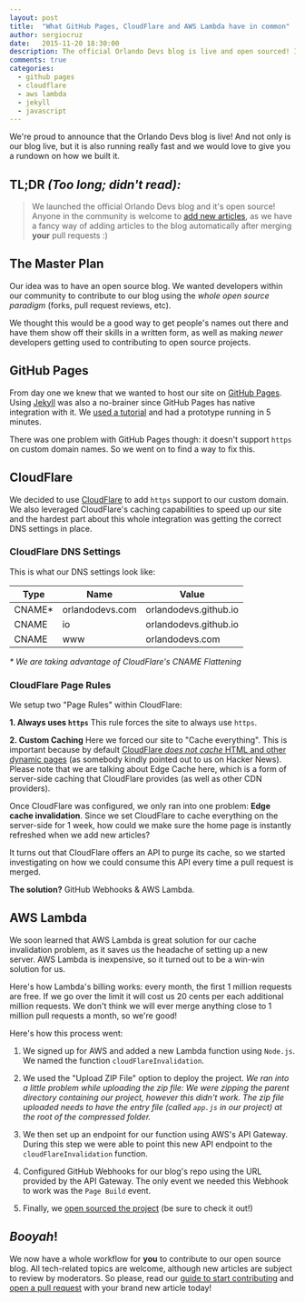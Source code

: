```yaml
---
layout: post
title:  "What GitHub Pages, CloudFlare and AWS Lambda have in common"
author: sergiocruz
date:   2015-11-20 18:30:00
description: The official Orlando Devs blog is live and open sourced! It uses Jekyll, GitHub Pages, CloudFlare and AWS Lambda. Anyone can open pull requests to add new articles.
comments: true
categories:
  - github pages
  - cloudflare
  - aws lambda
  - jekyll
  - javascript
---
```

We're proud to announce that the Orlando Devs blog is live! And not only is our blog live, but it is also running really fast and we would love to give you a rundown on how we built it.

## TL;DR _(Too long; didn't read):_

> We launched the official Orlando Devs blog and it's open source! Anyone in the community is welcome to  [add new articles](https://github.com/OrlandoDevs/orlandodevs.github.io/blob/master/CONTRIBUTING.md), as we have a fancy way of adding articles to the blog automatically after merging **your** pull requests :)

## The Master Plan

Our idea was to have an open source blog. We wanted developers within our community to contribute to our blog using the _whole open source paradigm_ (forks, pull request reviews, etc).

We thought this would be a good way to get people's names out there and have them show off their skills in a written form, as well as making _newer_ developers getting used to contributing to open source projects.

## GitHub Pages

From day one we knew that we wanted to host our site on [GitHub Pages](https://pages.github.com/). Using [Jekyll](https://jekyllrb.com) was also a no-brainer since GitHub Pages has native integration with it. We [used a tutorial](https://help.github.com/articles/using-jekyll-with-pages) and had a prototype running in 5 minutes.

There was one problem with GitHub Pages though: it doesn't support `https` on custom domain names. So we went on to find a way to fix this.

## CloudFlare

We decided to use [CloudFlare](https://cloudflare.com) to add `https` support to our custom domain. We also leveraged CloudFlare's caching capabilities to speed up our site and the hardest part about this whole integration was getting the correct DNS settings in place.

### CloudFlare DNS Settings

This is what our DNS settings look like:

| Type | Name | Value |
| ---- | ---- | ----- |
| CNAME* | orlandodevs.com | orlandodevs.github.io |
| CNAME | io | orlandodevs.github.io |
| CNAME | www | orlandodevs.com |

_* We are taking advantage of CloudFlare's CNAME Flattening_

### CloudFlare Page Rules

We setup two "Page Rules" within CloudFlare:

**1. Always uses `https`**
This rule forces the site to always use `https`.

**2. Custom Caching**
Here we forced our site to "Cache everything". This is important because by default <a href="https://support.cloudflare.com/hc/en-us/articles/200168306-Is-there-a-tutorial-for-PageRules-" target="_blank">CloudFlare _does not cache_ HTML and other dynamic pages</a> (as somebody kindly pointed out to us on Hacker News). Please note that we are talking about Edge Cache here, which is a form of server-side caching that CloudFlare provides (as well as other CDN providers).

Once CloudFlare was configured, we only ran into one problem: **Edge cache invalidation**. Since we set CloudFlare to cache everything on the server-side for 1 week, how could we make sure the home page is instantly refreshed when we add new articles?

It turns out that CloudFlare offers an API to purge its cache, so we started investigating on how we could consume this API every time a pull request is merged.

**The solution?** GitHub Webhooks & AWS Lambda.

## AWS Lambda

We soon learned that AWS Lambda is great solution for our cache invalidation problem, as it saves us the headache of setting up a new server. AWS Lambda is inexpensive, so it turned out to be a win-win solution for us.

Here's how Lambda's billing works: every month, the first 1 million requests are free. If we go over the limit it will cost us 20 cents per each additional million requests. We don't think we will ever merge anything close to 1 million pull requests a month, so we're good!

Here's how this process went:

1. We signed up for AWS and added a new Lambda function using `Node.js`. We named the function `cloudFlareInvalidation`.

2. We used the "Upload ZIP File" option to deploy the project.
_We ran into a little problem while uploading the zip file: We were zipping the parent directory containing our project, however this didn't work. The zip file uploaded needs to have the entry file (called `app.js` in our project) at the root of the compressed folder._

3. We then set up an endpoint for our function using AWS's API Gateway. During this step we were able to point this new API endpoint to the `cloudFlareInvalidation` function.

4. Configured GitHub Webhooks for our blog's repo using the URL provided by the API Gateway. The only event we needed this Webhook to work was the `Page Build` event.

5. Finally, we [open sourced the project](https://github.com/OrlandoDevs/cache-purger) (be sure to check it out!)

## _Booyah_!

We now have a whole workflow for **you** to contribute to our open source blog. All tech-related topics are welcome, although new articles are subject to review by moderators. So please, read our [guide to start contributing](https://github.com/OrlandoDevs/orlandodevs.github.io/blob/master/CONTRIBUTING.md) and [open a pull request](https://github.com/OrlandoDevs/orlandodevs.github.io/compare) with your brand new article today!
